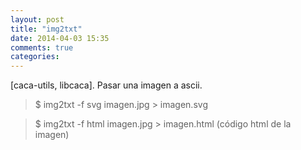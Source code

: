 ```yaml
---
layout: post
title: "img2txt"
date: 2014-04-03 15:35
comments: true
categories: 
---
```

[caca-utils, libcaca]. Pasar una imagen a ascii.

>$ img2txt -f svg imagen.jpg > imagen.svg

>$ img2txt -f html imagen.jpg > imagen.html (código html de la imagen)

